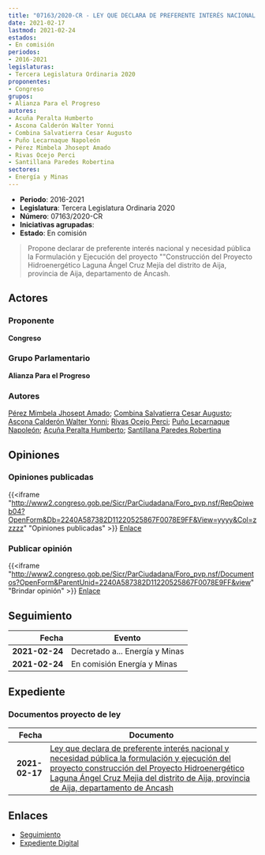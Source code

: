 ```yaml
---
title: "07163/2020-CR - LEY QUE DECLARA DE PREFERENTE INTERÉS NACIONAL Y NECESIDAD PÚBLICA LA FORMULACIÓN Y EJECUCIÓN DEL PROYECTO CONSTRUCCIÓN DEL PROYECTO HIDROENERGÉTICO LAGUNA ANGEL CRUZ MEJÍA DEL DISTRITO DE AIJA, PROVINCIA DE AIJA, DEPARTAMENTO DE ÁNCASH"
date: 2021-02-17
lastmod: 2021-02-24
estados:
- En comisión
periodos:
- 2016-2021
legislaturas:
- Tercera Legislatura Ordinaria 2020
proponentes:
- Congreso
grupos:
- Alianza Para el Progreso
autores:
- Acuña Peralta Humberto
- Ascona Calderón Walter Yonni
- Combina Salvatierra Cesar Augusto
- Puño Lecarnaque Napoleón
- Pérez Mimbela Jhosept Amado
- Rivas Ocejo Perci
- Santillana Paredes Robertina
sectores:
- Energía y Minas
---
```

- **Periodo**: 2016-2021
- **Legislatura**: Tercera Legislatura Ordinaria 2020
- **Número**: 07163/2020-CR
- **Iniciativas agrupadas**: 
- **Estado**: En comisión

> Propone declarar de preferente interés nacional y necesidad pública la Formulación y Ejecución del proyecto ""Construcción del Proyecto Hidroenergético Laguna Ángel Cruz Mejía del distrito de Aija, provincia de Aija, departamento de Áncash.


## Actores

### Proponente

**Congreso**

### Grupo Parlamentario

**Alianza Para el Progreso**

### Autores

[Pérez Mimbela Jhosept Amado](mailto:mailto:jperezm@congreso.gob.pe); [Combina Salvatierra Cesar Augusto](mailto:mailto:ccombina@congreso.gob.pe); [Ascona Calderón Walter Yonni](mailto:mailto:wascona@congreso.gob.pe); [Rivas Ocejo Perci](mailto:mailto:privas@congreso.gob.pe); [Puño Lecarnaque Napoleón](mailto:mailto:npuno@congreso.gob.pe); [Acuña Peralta Humberto](mailto:mailto:hacuna@congreso.gob.pe); [Santillana Paredes Robertina](mailto:mailto:rsantillana@congreso.gob.pe)

## Opiniones

### Opiniones publicadas

{{<iframe "http://www2.congreso.gob.pe/Sicr/ParCiudadana/Foro_pvp.nsf/RepOpiweb04?OpenForm&Db=2240A587382D11220525867F0078E9FF&View=yyyy&Col=zzzzz" "Opiniones publicadas" >}}
[Enlace](http://www2.congreso.gob.pe/Sicr/ParCiudadana/Foro_pvp.nsf/RepOpiweb04?OpenForm&Db=2240A587382D11220525867F0078E9FF&View=yyyy&Col=zzzzz)

### Publicar opinión

{{<iframe "http://www2.congreso.gob.pe/Sicr/ParCiudadana/Foro_pvp.nsf/Documentos?OpenForm&ParentUnid=2240A587382D11220525867F0078E9FF&view" "Brindar opinión" >}}
[Enlace](http://www2.congreso.gob.pe/Sicr/ParCiudadana/Foro_pvp.nsf/Documentos?OpenForm&ParentUnid=2240A587382D11220525867F0078E9FF&view)


## Seguimiento

| Fecha | Evento |
|------:|--------|
| **2021-02-24** | Decretado a... Energía y Minas |
| **2021-02-24** | En comisión Energía y Minas |

## Expediente

### Documentos proyecto de ley

| Fecha | Documento |
|------:|-----------|
| **2021-02-17** | [Ley que declara de preferente interés nacional y necesidad pública la formulación y ejecución del proyecto construcción del Proyecto Hidroenergético Laguna Ángel Cruz Mejia del distrito de Aija, provincia de Aija, departamento de Ancash](http://www.leyes.congreso.gob.pe/Documentos/2016_2021/Proyectos_de_Ley_y_de_Resoluciones_Legislativas/PL07163-20210217.pdf) |

## Enlaces

- [Seguimiento](http://www2.congreso.gob.pe/Sicr/TraDocEstProc/CLProLey2016.nsf/f7fff46988ca05b1052578e100829cc7/803fa835174f34510525868000569fc7?OpenDocument)
- [Expediente Digital](http://www2.congreso.gob.pe/Sicr/TraDocEstProc/Expvirt_2011.nsf/visbusqptramdoc1621/07163?opendocument)

